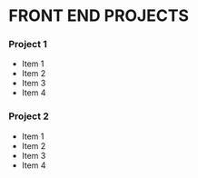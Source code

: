 #  FRONT END PROJECTS
 
 
 

### Project 1

* Item 1 
* Item 2
* Item 3
* Item 4


### Project 2 

* Item 1 
* Item 2 
* Item 3
* Item 4

